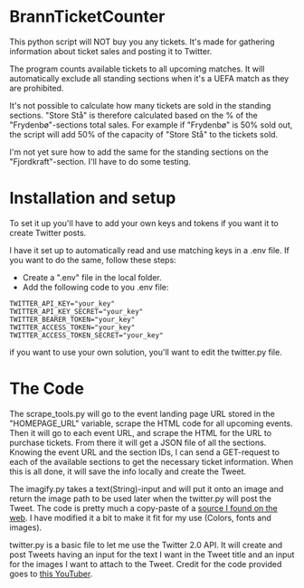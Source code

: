 # BrannTicketCounter
This python script will NOT buy you any tickets.
It's made for gathering information about ticket sales
and posting it to Twitter.

The program counts available tickets to all upcoming matches.
It will automatically exclude all standing sections when
it's a UEFA match as they are prohibited.

It's not possible to calculate how many tickets are sold
in the standing sections. "Store Stå" is therefore calculated
based on the % of the "Frydenbø"-sections total sales. For example
if "Frydenbø" is 50% sold out, the script will add 50% of the
capacity of "Store Stå" to the tickets sold.

I'm not yet sure how to add the same for the standing sections
on the "Fjordkraft"-section. I'll have to do some testing.

# Installation and setup
To set it up you'll have to add your own keys and tokens
if you want it to create Twitter posts.

I have it set up to automatically read and use matching keys in a .env file.
If you want to do the same, follow these steps:
- Create a ".env" file in the local folder.
- Add the following code to you .env file:
```
TWITTER_API_KEY="your_key"
TWITTER_API_KEY_SECRET="your_key"
TWITTER_BEARER_TOKEN="your_key"
TWITTER_ACCESS_TOKEN="your_key"
TWITTER_ACCESS_TOKEN_SECRET="your_key"
```
if you want to use your own solution,
you'll want to edit the twitter.py file.

# The Code
The scrape_tools.py will go to the event landing page URL stored in
the "HOMEPAGE_URL" variable, scrape the HTML code for all upcoming
events. Then it will go to each event URL, and scrape the HTML for
the URL to purchase tickets. From there it will get a JSON file of all the sections.
Knowing the event URL and the section IDs, I can send a GET-request to each
of the available sections to get the necessary ticket information.
When this is all done, it will save the info locally and create the Tweet.

The imagify.py takes a text(String)-input and will
put it onto an image and return the image path to be used later when
the twitter.py will post the Tweet.
The code is pretty much a copy-paste of a [source I found on the web](https://rk.edu.pl/en/generating-memes-and-infographics-with-pillow/).
I have modified it a bit to make it fit for my use (Colors, fonts and images).

twitter.py is a basic file to let me use the Twitter 2.0 API.
It will create and post Tweets having an input for the text I want
in the Tweet title and an input for the images I want to attach to the
Tweet. Credit for the code provided goes to [this YouTuber](https://www.youtube.com/watch?v=r9DzYE5UD6M&t=6s).